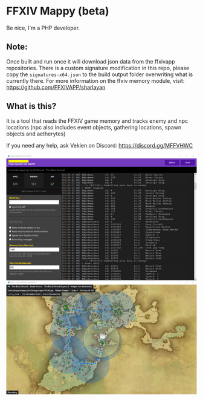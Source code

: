 # FFXIV Mappy (beta)

Be nice, I'm a PHP developer.

## Note:

Once built and run once it will download json data from the ffxivapp repositories. There is a custom signature 
modification in this repo, please copy the `signatures-x64.json` to the build output folder overwriting what 
is currently there. For more information on the ffxiv memory module, visit: https://github.com/FFXIVAPP/sharlayan

## What is this?

It is a tool that reads the FFXIV game memory and tracks enemy and npc locations (npc also includes event objects,
gathering locations, spawn objects and aetherytes)

If you need any help, ask Vekien on Discord: https://discord.gg/MFFVHWC

![App](app.png)